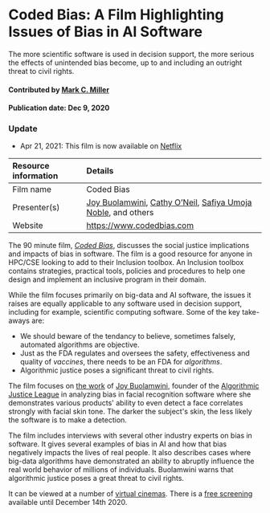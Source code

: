 # Coded Bias: A Film Highlighting Issues of Bias in AI Software

<!-- deck text start -->
The more scientific software is used in decision support, the more
serious the effects of unintended bias become, up to and including
an outright threat to civil rights.
<!-- deck text end --> 

#### Contributed by [Mark C. Miller](http://github.com/markcmiller86 "Mark C. Miller")
#### Publication date: Dec 9, 2020

### Update

* Apr 21, 2021: This film is now available on [Netflix](https://www.netflix.com/title/81328723)

Resource information | Details
:--- | :--- 
Film name | Coded Bias
Presenter(s) | [Joy Buolamwini](https://en.wikipedia.org/wiki/Joy_Buolamwini), [Cathy O’Neil](https://en.wikipedia.org/wiki/Cathy_O%27Neil), [Safiya Umoja Noble](https://safiyaunoble.com), and others
Website | https://www.codedbias.com

The 90 minute film, [*Coded Bias*](https://www.codedbias.com), discusses the
social justice implications and impacts of bias in software. The film is a good resource for anyone in HPC/CSE looking to add to their Inclusion toolbox. An Inclusion toolbox contains strategies, practical tools, policies and procedures to help one design and implement an inclusive program in their domain.

While the film focuses primarily on big-data and AI software, the issues it raises are equally
applicable to any software used in decision support, including for example,
scientific computing software. Some of the key take-aways are:
  * We should beware of the tendancy to believe, sometimes falsely, automated algorithms are objective.
  * Just as the FDA regulates and oversees the safety, effectiveness and quality of
    *vaccines*, there needs to be an FDA for *algorithms*.
  * Algorithmic justice poses a significant threat to civil rights.


The film focuses on
[the work](https://news.mit.edu/2018/study-finds-gender-skin-type-bias-artificial-intelligence-systems-0212) of
[Joy Buolamwini](https://en.wikipedia.org/wiki/Joy_Buolamwini), founder of the
[Algorithmic Justice League](https://www.ajl.org) in analyzing bias in facial
recognition software where she demonstrates various products' ability to even detect
a face correlates strongly with facial skin tone. The darker the subject's
skin, the less likely the software is to make a detection.

The film includes interviews with several other industry experts on bias in software.
It gives several examples of bias in AI and how that bias negatively impacts the lives
of real people. It also describes cases where big-data algorithms have demonstrated an
ability to abruptly influence the real world behavior of millions of individuals.
Buolamwini warns that algorithmic justice poses a great threat to civil rights.

It can be viewed at a number of [virtual cinemas](https://www.codedbias.com/virtualcinema). There
is a [free screening](https://www.meetup.com/AI-LA-Meetup/events/274929071/) available until
December 14th 2020.

<!---
Publish: yes
Pinned: no
RSS update: 2020-09-12
Categories: skills
Topics: personal productivity and sustainability
--->

